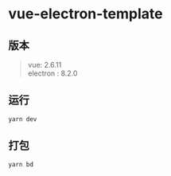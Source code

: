 # vue-electron-template

## 版本

> vue: 2.6.11  
> electron : 8.2.0

## 运行

```shell
yarn dev
```

## 打包

```shell
yarn bd
```
